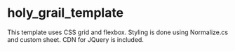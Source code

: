 # holy_grail_template
This template uses CSS grid and flexbox. Styling is done using Normalize.cs and custom sheet. CDN for JQuery is included.
